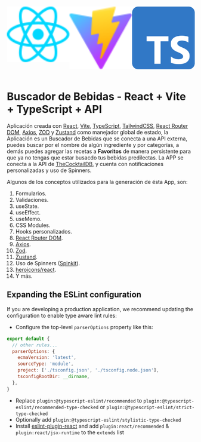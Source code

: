 <div style="display: flex; justify-content: space-between;">
  <p align="center">
    <a href="https://react.dev/" target="blank"><img src="public/react.svg" width="200" alt="React Logo"/></a>
  </p>
  
  <p align="center">
    <a href="https://vitejs.dev/" target="blank"><img src="public/vite.svg" width="200" alt="Vite Logo"/></a>
  </p>

  <p align="center">
    <a href="https://www.typescriptlang.org/" target="blank"><img src="public/typescript.svg" width="200" alt="TypeScript Logo"/></a>
  </p>
</div>

# Buscador de Bebidas - React + Vite + TypeScript + API

Aplicación creada con [React](https://react.dev/), [Vite](https://vitejs.dev/), [TypeScript](https://www.typescriptlang.org/), [TailwindCSS](https://www.npmjs.com/package/tailwindcss), [React Router DOM](https://www.npmjs.com/package/react-router-dom), [Axios](https://www.npmjs.com/package/axios), [ZOD](https://zod.dev/) y [Zustand](https://www.npmjs.com/package/zustand) como manejador global de estado, la Aplicación es un Buscador de Bebidas que se conecta a una API externa, puedes buscar por el nombre de algún ingrediente y por categorías, a demás puedes agregar las recetas a **Favoritos** de manera persistente para que ya no tengas que estar busacdo tus bebidas predilectas. La APP se conecta a la API de [TheCocktailDB](https://www.thecocktaildb.com/), y cuenta con notificaciones personalizadas y uso de Spinners.

Algunos de los conceptos utilizados para la generación de ésta App, son:

1. Formularios.
2. Validaciones.
3. useState.
4. useEffect.
5. useMemo.
6. CSS Modules.
7. Hooks personalizados.
8. [React Router DOM](https://www.npmjs.com/package/react-router-dom).
9. [Axios](https://www.npmjs.com/package/axios).
10. [Zod](https://www.npmjs.com/package/zod).
11. [Zustand](https://www.npmjs.com/package/zustand).
12. Uso de Spinners ([Spinkit](https://tobiasahlin.com/spinkit/)).
13. [heroicons/react](https://www.npmjs.com/package/@heroicons/react).
14. Y más.


## Expanding the ESLint configuration

If you are developing a production application, we recommend updating the configuration to enable type aware lint rules:

- Configure the top-level `parserOptions` property like this:

```js
export default {
  // other rules...
  parserOptions: {
    ecmaVersion: 'latest',
    sourceType: 'module',
    project: ['./tsconfig.json', './tsconfig.node.json'],
    tsconfigRootDir: __dirname,
  },
}
```

- Replace `plugin:@typescript-eslint/recommended` to `plugin:@typescript-eslint/recommended-type-checked` or `plugin:@typescript-eslint/strict-type-checked`
- Optionally add `plugin:@typescript-eslint/stylistic-type-checked`
- Install [eslint-plugin-react](https://github.com/jsx-eslint/eslint-plugin-react) and add `plugin:react/recommended` & `plugin:react/jsx-runtime` to the `extends` list
